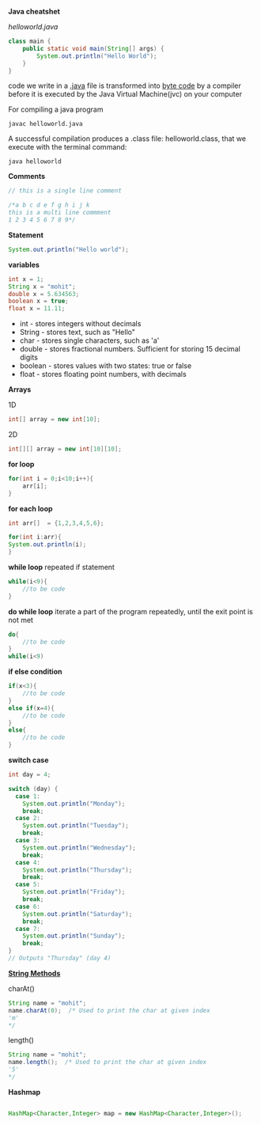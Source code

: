 **Java cheatshet**

*helloworld.java*
```java
class main {
    public static void main(String[] args) {
        System.out.println("Hello World"); 
    }
}
```
code we write in a  <ins>.java</ins> file is transformed into <ins>byte code</ins> by a compiler before it is executed by the Java Virtual Machine(jvc) on your computer


For compiling a java program

```javac helloworld.java```

A successful compilation produces a .class file: helloworld.class, that we execute with the terminal command:

```java helloworld```

**Comments**
```java
// this is a single line comment

/*a b c d e f g h i j k
this is a multi line commment
1 2 3 4 5 6 7 8 9*/
```
**Statement**
```java
System.out.println("Hello world");
```

**variables**

```java
int x = 1;
String x = "mohit";
double x = 5.634563;
boolean x = true;
float x = 11.11;
```


- int - stores integers without decimals
- String - stores text, such as "Hello"
- char - stores single characters, such as 'a'
- double - stores fractional numbers. Sufficient for storing 15 decimal digits
- boolean - stores values with two states: true or false
- float - stores floating point numbers, with decimals

**Arrays**

1D
```java
int[] array = new int[10];
```
2D

```java
int[][] array = new int[10][10];
```

**for loop**

```java
for(int i = 0;i<10;i++){
	arr[i];
}
```

**for each loop**

```java
int arr[]  = {1,2,3,4,5,6};

for(int i:arr){
System.out.println(i);
}

```

**while loop**
repeated if statement
```java
while(i<9){
	//to be code
}
```
**do while loop**
iterate a part of the program repeatedly, until the exit point is not met
```java
do{
	//to be code
}
while(i<9)
```

**if else condition**
```java
if(x<3){
	//to be code
}
else if(x=4){
	//to be code
}
else{
	//to be code
}
```

**switch case**
```java
int day = 4;

switch (day) {
  case 1:
    System.out.println("Monday");
    break;
  case 2:
    System.out.println("Tuesday");
    break;
  case 3:
    System.out.println("Wednesday");
    break;
  case 4:
    System.out.println("Thursday");
    break;
  case 5:
    System.out.println("Friday");
    break;
  case 6:
    System.out.println("Saturday");
    break;
  case 7:
    System.out.println("Sunday");
    break;
}
// Outputs "Thursday" (day 4)
```
**[String Methods](https://www.w3schools.com/java/java_ref_string.asp)**

charAt()
```java
String name = "mohit";
name.charAt(0);  /* Used to print the char at given index
'm'
*/
```
length()
```java
String name = "mohit";
name.length();  /* Used to print the char at given index
'5'
*/
```

**Hashmap**

```java

HashMap<Character,Integer> map = new HashMap<Character,Integer>();

```
